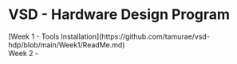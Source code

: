 # VSD - Hardware Design Program

  <summary>[Week 1 - Tools Installation](https://github.com/tamurae/vsd-hdp/blob/main/Week1/ReadMe.md)</summary>
  <summary>Week 2 - </summary>
